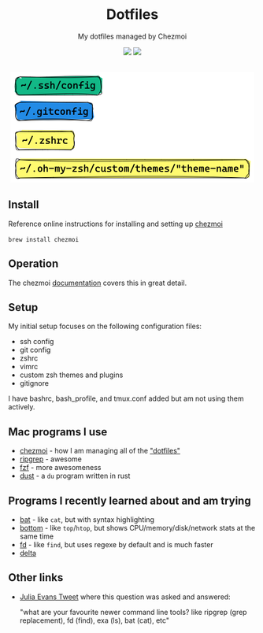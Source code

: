 <h1 align="center">Dotfiles</h1>
<p align="center">My dotfiles managed by Chezmoi</p>
<p align="center">
  <img src="https://img.shields.io/badge/Editor-vim-brightgreen.svg" />
  <img src="https://img.shields.io/badge/Shell-zsh-yellow.svg" />
<!--  <img src="https://img.shields.io/github/downloads/mpbrown7/dotfiles/v0.1/total?color=green" /> -->
  <br><br>
</p>


<p align="center">
  <img src="Images/dotfiles.png">
</p>

## Install

Reference online instructions for installing and setting up [chezmoi](https://www.chezmoi.io/)

`brew install chezmoi`

## Operation

The chezmoi [documentation](https://www.chezmoi.io/quick-start/) covers this in great detail.

## Setup

My initial setup focuses on the following configuration files:

- ssh config
- git config
- zshrc
- vimrc
- custom zsh themes and plugins
- gitignore

I have bashrc, bash_profile, and tmux.conf added but am not using them actively.

## Mac programs I use

- [chezmoi](https://www.chezmoi.io/) - how I am managing all of the ["dotfiles"](https://dotfiles.github.io/)
- [ripgrep](https://github.com/BurntSushi/ripgrep) - awesome
- [fzf](https://github.com/junegunn/fzf) - more awesomeness
- [dust](https://github.com/bootandy/dust) - a `du` program written in rust

## Programs I recently learned about and am trying
- [bat](https://github.com/sharkdp/bat) - like `cat`, but with syntax highlighting
- [bottom](https://github.com/ClementTsang/bottom) - like `top`/`htop`, but shows CPU/memory/disk/network stats at the same time
- [fd](https://github.com/sharkdp/fd) - like `find`, but uses regexe by default and is much faster
- [delta](https://github.com/dandavison/delta)

## Other links
- [Julia Evans Tweet](https://twitter.com/b0rk/status/1513903221466664962) where this question was asked and answered:

  "what are your favourite newer command line tools? like ripgrep (grep replacement), fd (find), exa (ls), bat (cat), etc"